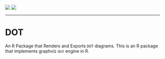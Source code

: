 [![](https://cranlogs.r-pkg.org/badges/DOT)](https://cran.r-project.org/package=DOT) [![](https://cranlogs.r-pkg.org/badges/grand-total/DOT?color=orange)](https://cran.r-project.org/package=DOT)

- - -

# DOT

An R Package that Renders and Exports `DOT` diagrams. This is an R package that implements graphviz `dot` engine in R. 
